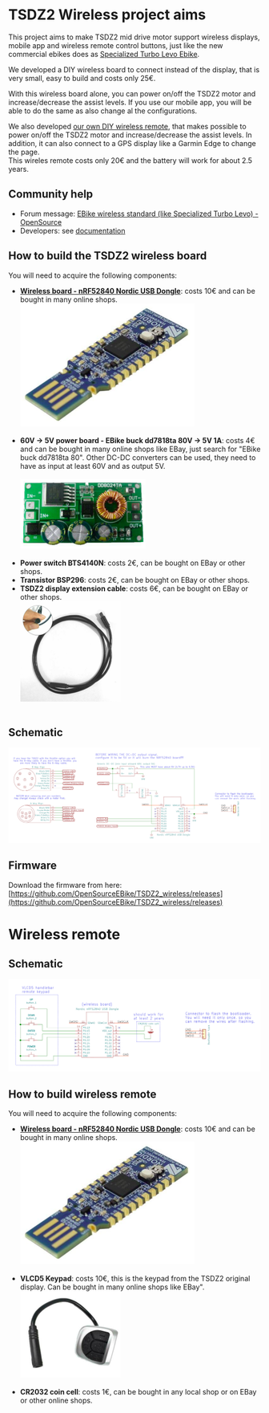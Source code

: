# TSDZ2 Wireless project aims

This project aims to make TSDZ2 mid drive motor support wireless displays, mobile app and wireless remote control buttons, just like the new commercial ebikes does as [Specialized Turbo Levo Ebike](https://www.youtube.com/watch?v=F43oqj1Zlww).

We developed a DIY wireless board to connect instead of the display, that is very small, easy to build and costs only 25€.

With this wireless board alone, you can power on/off the TSDZ2 motor and increase/decrease the assist levels. If you use our mobile app, you will be able to do the same as also change al the configurations.

We also developed [our own DIY wireless remote](https://github.com/OpenSource-EBike-firmware/ebike_wireless_remote), that makes possible to power on/off the TSDZ2 motor and increase/decrease the assist levels. In addition, it can also connect to a GPS display like a Garmin Edge to change the page.<br> 
This wireles remote costs only 20€ and the battery will work for about 2.5 years.

## Community help

- Forum message: [EBike wireless standard (like Specialized Turbo Levo) - OpenSource](https://endless-sphere.com/forums/viewtopic.php?t=106346)
- Developers: see [documentation](https://github.com/OpenSourceEBike/TSDZ2_wireless/blob/master/documentation/README.md)

## How to build the TSDZ2 wireless board

You will need to acquire the following components:
* **[Wireless board - nRF52840 Nordic USB Dongle](https://www.nordicsemi.com/Software-and-tools/Development-Kits/nRF52840-Dongle)**: costs 10€ and can be bought in many online shops.<br>
![](NRF52840.png)<br><br>
* **60V -> 5V power board - EBike buck dd7818ta 80V -> 5V 1A**: costs 4€ and can be bought in many online shops like EBay, just search for "EBike buck dd7818ta 80". Other DC-DC converters can be used, they need to have as input at least 60V and as output 5V.<br><br>
![](60V_DC_DC.png)<br><br>
* **Power switch BTS4140N**: costs 2€, can be bought on EBay or other shops.<br>
* **Transistor BSP296**: costs 2€, can be bought on EBay or other shops.<br>
* **TSDZ2 display extension cable**: costs 6€, can be bought on EBay or other shops.<br>
![](TSDZ2_cable.png)<br><br>

## Schematic

[![](TSDZ2_wireless-schematic.png)](TSDZ2_wireless-schematic.png)

## Firmware

Download the firmware from here: [https://github.com/OpenSourceEBike/TSDZ2_wireless/releases](https://github.com/OpenSourceEBike/TSDZ2_wireless/releases)

# Wireless remote

## Schematic

[![](ebike_remote_wireless-schematic.png)](ebike_remote_wireless-schematic.png)

## How to build wireless remote
You will need to acquire the following components:
* **[Wireless board - nRF52840 Nordic USB Dongle](https://www.nordicsemi.com/Software-and-tools/Development-Kits/nRF52840-Dongle)**: costs 10€ and can be bought in many online shops.<br>
![](NRF52840.png)<br><br>
* **VLCD5 Keypad**: costs 10€, this is the keypad from the TSDZ2 original display. Can be bought in many online shops like EBay".<br>
![](VLCD5_keypad.png)<br><br>
* **CR2032 coin cell**: costs 1€, can be bought in any local shop or on EBay or other online shops.<br>